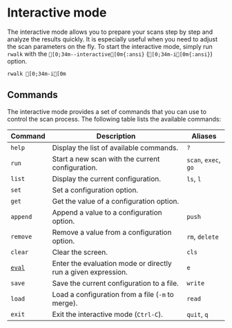 # Interactive mode

The interactive mode allows you to prepare your scans step by step and analyze the results quickly. It is especially useful when you need to adjust the scan parameters on the fly. To start the interactive mode, simply run `rwalk` with the `[0;34m--interactive[0m{:ansi}` (`[0;34m-i[0m{:ansi}`) option.

```ansi
rwalk [0;34m-i[0m
```

## Commands

The interactive mode provides a set of commands that you can use to control the scan process. The following table lists the available commands:

| Command                                   | Description                                                   | Aliases              |
| ----------------------------------------- | ------------------------------------------------------------- | -------------------- |
| `help`                                    | Display the list of available commands.                       | `?`                  |
| `run`                                     | Start a new scan with the current configuration.              | `scan`, `exec`, `go` |
| `list`                                    | Display the current configuration.                            | `ls`, `l`            |
| `set`                                     | Set a configuration option.                                   |                      |
| `get`                                     | Get the value of a configuration option.                      |                      |
| `append`                                  | Append a value to a configuration option.                     | `push`               |
| `remove`                                  | Remove a value from a configuration option.                   | `rm`, `delete`       |
| `clear`                                   | Clear the screen.                                             | `cls`                |
| [`eval`](./scripting.md#interactive-mode) | Enter the evaluation mode or directly run a given expression. | `e`                  |
| `save`                                    | Save the current configuration to a file.                     | `write`              |
| `load`                                    | Load a configuration from a file (`-m` to merge).             | `read`               |
| `exit`                                    | Exit the interactive mode (`Ctrl-C`).                         | `quit`, `q`          |
